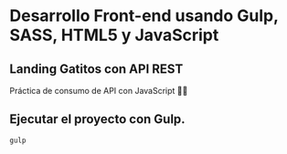 # Desarrollo Front-end usando Gulp, SASS, HTML5 y JavaScript

## Landing Gatitos con API REST
Práctica de consumo de API con JavaScript 👩‍💻

## Ejecutar el proyecto con Gulp.
```
gulp
```